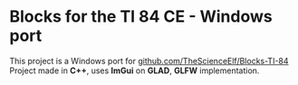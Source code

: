 # Blocks for the TI 84 CE - Windows port

This project is a Windows port for [github.com/TheScienceElf/Blocks-TI-84](https://github.com/TheScienceElf/Blocks-TI-84)
Project made in **C++**, uses **ImGui** on **GLAD**, **GLFW** implementation.